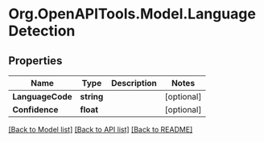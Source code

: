 # Org.OpenAPITools.Model.LanguageDetection

## Properties

Name | Type | Description | Notes
------------ | ------------- | ------------- | -------------
**LanguageCode** | **string** |  | [optional] 
**Confidence** | **float** |  | [optional] 

[[Back to Model list]](../../README.md#documentation-for-models) [[Back to API list]](../../README.md#documentation-for-api-endpoints) [[Back to README]](../../README.md)

